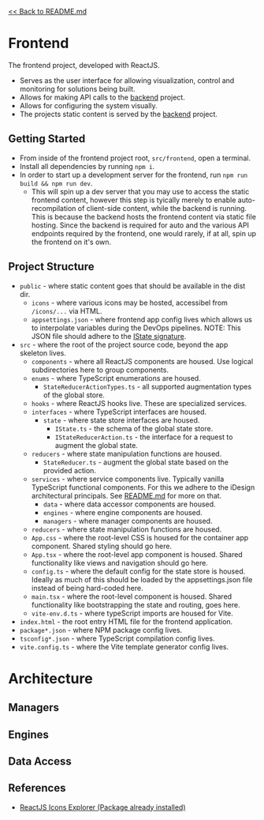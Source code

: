 [<< Back to README.md](./../README.md)

# Frontend
The frontend project, developed with ReactJS.
- Serves as the user interface for allowing visualization, control and monitoring for solutions being built.
- Allows for making API calls to the [backend](./backend.md) project.
- Allows for configuring the system visually.
- The projects static content is served by the [backend](./backend.md) project.

## Getting Started
- From inside of the frontend project root, `src/frontend`, open a terminal.
- Install all dependencies by running `npm i`.
- In order to start up a development server for the frontend, run `npm run build && npm run dev`.
  - This will spin up a dev server that you may use to access the static frontend content, however this step is tyically merely to enable auto-recompilation of client-side content, while the backend is running. This is because the backend hosts the frontend content via static file hosting. Since the backend is required for auto and the various API endpoints required by the frontend, one would rarely, if at all, spin up the frontend on it's own.

## Project Structure
- `public` - where static content goes that should be available in the dist dir.
  - `icons` - where various icons may be hosted, accessibel from `/icons/...` via HTML.
  - `appsettings.json` - where frontend app config lives which allows us to interpolate variables during the DevOps pipelines. NOTE: This JSON file should adhere to the [IState signature](./../src/frontend/src/interfaces/state/IState.ts).
- `src` - where the root of the project source code, beyond the app skeleton lives.
  - `components` - where all ReactJS components are housed. Use logical subdirectories here to group components.
  - `enums` - where TypeScript enumerations are housed.
    - `StateReducerActionTypes.ts` - all supported augmentation types of the global store.
  - `hooks` - where ReactJS hooks live. These are specialized services.
  - `interfaces` - where TypeScript interfaces are housed.
    - `state` - where state store interfaces are housed.
      - `IState.ts` - the schema of the global state store.
      - `IStateReducerAction.ts` - the interface for a request to augment the global state.
  - `reducers` - where state manipulation functions are housed.
    - `StateReducer.ts` - augment the global state based on the provided action.
  - `services` - where service components live. Typically vanilla TypeScript functional components. For this we adhere to the iDesign architectural principals. See [README.md](./../README.md) for more on that.
    - `data` - where data accessor components are housed.
    - `engines` - where engine components are housed.
    - `managers` - where manager components are housed.
  - `reducers` - where state manipulation functions are housed.
  - `App.css` - where the root-level CSS is housed for the container app component. Shared styling should go here.
  - `App.tsx` - where the root-level app component is housed. Shared functionality like views and navigation should go here.
  - `config.ts` - where the default config for the state store is housed. Ideally as much of this should be loaded by the appsettings.json file instead of being hard-coded here.
  - `main.tsx` - where the root-level component is housed. Shared functionality like bootstrapping the state and routing, goes here.
  - `vite-env.d.ts` - where typeScript imports are housed for Vite.
- `index.html` - the root entry HTML file for the frontend application.
- `package*.json` - where NPM package config lives.
- `tsconfig*.json` - where TypeScript compilation config lives.
- `vite.config.ts` - where the Vite template generator config lives.

# Architecture
## Managers
## Engines
## Data Access

## References
- [ReactJS Icons Explorer (Package already installed)](https://react-icons.github.io/react-icons/)